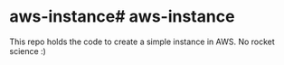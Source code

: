 # aws-instance# aws-instance
This repo holds the code to create a simple instance in AWS. No rocket science :)
